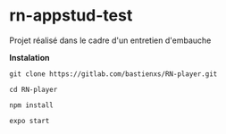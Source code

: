 # rn-appstud-test
Projet réalisé dans le cadre d'un entretien d'embauche

**Instalation**

`git clone https://gitlab.com/bastienxs/RN-player.git`

`cd RN-player`

`npm install`

`expo start`

